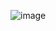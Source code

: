 ![image](https://github.com/Akanksha-neural-networks/Chest-Cancer-Prediction/assets/101962662/fb4b2978-a2d4-4c14-99a9-0b7201664809)
